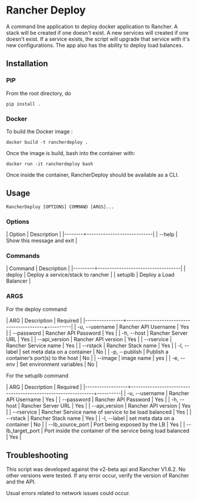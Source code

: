 # Rancher Deploy


A command line application to deploy docker application to Rancher. A
stack will be created if one doesn't exist. A new services will
created if one doesn't exist. If a service exists, the script will
upgrade that service with it's new configurations. The app also has the 
ability to deploy load balances.

## Installation

### PIP

From the root directory, do

``` pip install .  ```

### Docker

To build the Docker image :

``` docker build -t rancherdeploy .  ```

Once the image is build, bash into the container with:

``` docker run -it rancherdeploy bash ```

Once inside the container, RancherDeploy should be available as a CLI.

## Usage

``` RancherDeploy [OPTIONS] COMMAND [ARGS]...  ```


### Options

| Option | Description                |
|--------+----------------------------|
| --help | Show this message and exit |

### Commands

| Command | Description                       |
|---------+-----------------------------------|
| deploy  | Deploy a service/stack to rancher |
| setuplb | Deploy a Load Balancer            |


### ARGS

For the deploy command

| ARG            | Description                               | Required |
|----------------+-------------------------------------------+----------|
| -u, --username | Rancher API Username                      | Yes      |
| --password     | Rancher API Password                      | Yes      |
| -h, --host     | Rancher Server URL                        | Yes      |
| --api_version  | Rancher API version                       | Yes      |
| --rservice     | Rancher Service name                      | Yes      |
| --rstack       | Rancher Stack name                        | Yes      |
| -l, --label    | set meta data on a container              | No       |
| -p, --publish  | Publish a container’s port(s) to the host | No       |
| --image        | image name                                | yes      |
| -e, --env      | Set environment variables                 | No       |

For the setuplb command

| ARG              | Description                                                  | Required |
|------------------+--------------------------------------------------------------+----------|
| -u, --username   | Rancher API Username                                         | Yes      |
| --password       | Rancher API Password                                         | Yes      |
| -h, --host       | Rancher Server URL                                           | Yes      |
| --api_version    | Rancher API version                                          | Yes      |
| --rservice       | Rancher Service name of service to be load balanced          | Yes      |
| --rstack         | Rancher Stack name                                           | Yes      |
| -l, --label      | set meta data on a container                                 | No       |
| --lb_source_port | Port being exposed by the LB                                 | Yes      |
| --lb_target_port | Port inside the container of the service being load balanced | Yes      |

## Troubleshooting


This script was developed against the v2-beta api and Rancher
V1.6.2. No other versions were tested.  If any error occur, verify the
version of Rancher and the API.

Usual errors related to network issues could occur.
